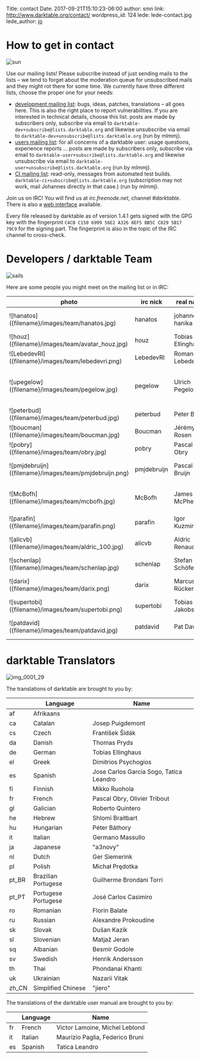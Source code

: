 Title: contact
Date: 2017-09-21T15:10:23-06:00
author: smn
link: http://www.darktable.org/contact/
wordpress_id: 124
lede: lede-contact.jpg
lede_author: <a href="https://jo.dreggn.org/home/">jo</a>

# How to get in contact
![sun]({attach}sun.jpg)

Use our mailing lists! Please subscribe instead of just sending mails to the lists&nbsp;– we tend to forget about the moderation queue for unsubscribed mails and they might rot there for some time. We currently have three different lists, choose the proper one for your needs:

  * [development mailing list](https://www.mail-archive.com/darktable-dev@lists.darktable.org/): bugs, ideas, patches, translations&nbsp;– all goes here. This is also the right place to report vulnerabilities. If you are interested in technical details, choose this list. posts are made by subscribers only, subscribe via email to `darktable-dev+subscribe@lists.darktable.org` and likewise unsubscribe via email to `darktable-dev+unsubscribe@lists.darktable.org` (run by mlmmj).
  * [users mailing list](https://www.mail-archive.com/darktable-user@lists.darktable.org/): for all concerns of a darktable user: usage questions, experience reports&nbsp;... posts are made by subscribers only, subscribe via email to `darktable-user+subscribe@lists.darktable.org` and likewise unsubscribe via email to `darktable-user+unsubscribe@lists.darktable.org` (run by mlmmj).
  * [CI mailing list](https://www.mail-archive.com/darktable-ci@lists.darktable.org/): read-only, messages from automated test builds. `darktable-ci+subscribe@lists.darktable.org` (subscription may not work, mail Johannes directly in that case.) (run by mlmmj).

Join us on IRC! You will find us at _irc.freenode.net_, channel _#darktable_. There is also a [web interface](https://webchat.freenode.net/?channels=%23darktable) available.

Every file released by darktable as of version 1.4.1 gets signed with the GPG key with the fingerprint `C4CB C150 6999 56E2 A326 8EF5 BB5C C829 5B17 79C9` for the signing part. The fingerprint is also in the topic of the IRC channel to cross-check.


# Developers / darktable Team
![sails]({attach}sails.jpg)

Here are some people you might meet on the mailing list or in IRC:
<table class='smalltext altrows' markdown=1>
<thead>
<tr>
<th >photo
</th>
<th >irc nick
</th>
<th >real name
</th>
<th >project role
</th>
<th >homepage
</th>
<th >gallery
</th>
</tr>
</thead>
<tbody >
<tr>
<td>![hanatos]({filename}/images/team/hanatos.jpg)
</td>
<td>hanatos
</td>
<td>johannes hanika
</td>
<td>project founder / developer
</td>
<td>[homepage](https://jo.dreggn.org/home/)
</td>
<td>
</td>
</tr>
<tr>
<td>![houz]({filename}/images/team/avatar_houz.jpg)
</td>
<td>houz
</td>
<td>Tobias Ellinghaus
</td>
<td>developer / translator
</td>
<td>[homepage](https://houz.org/)
</td>
<td>
</td>
</tr>
<tr>
<td>![LebedevRI]({filename}/images/team/lebedevri.png)
</td>
<td>LebedevRI
</td>
<td>Roman Lebedev
</td>
<td>developer
</td>
<td>
</td>
<td>
</td>
</tr>
<tr>
<td>![upegelow]({filename}/images/team/pegelow.jpg)
</td>
<td>pegelow
</td>
<td>Ulrich Pegelow
</td>
<td>developer / OpenCL expert / documentation author
</td>
<td>
</td>
<td>[gallery](http://www.tongareva.de/)
</td>
</tr>
<tr>
<td>![peterbud]({filename}/images/team/peterbud.jpg)
</td>
<td>peterbud
</td>
<td>Peter Budai
</td>
<td>Windows maintainer
</td>
<td>
</td>
<td>
</td>
</tr>
<tr>
<td>![boucman]({filename}/images/team/boucman.jpg)
</td>
<td>Boucman
</td>
<td>Jérémy Rosen
</td>
<td>developer / Lua
</td>
<td>
</td>
<td>[gallery](https://picasaweb.google.com/103880712495616324041)
</td>
</tr>
<tr>
<td>![pobry]({filename}/images/team/obry.jpg)
</td>
<td>pobry
</td>
<td>Pascal Obry
</td>
<td>developer / miscellaneous
</td>
<td>[homepage](http://www.obry.net/)
</td>
<td>[gallery](http://photos.obry.net)
</td>
</tr>
<tr>
<td>![pmjdebruijn]({filename}/images/team/pmjdebruijn.png)
</td>
<td>pmjdebruijn
</td>
<td>Pascal de Bruijn
</td>
<td>color management / Ubuntu PPA
</td>
<td>[homepage](https://encrypted.pcode.nl/blog/)
</td>
<td>[gallery](https://encrypted.pcode.nl/photos/)
</td>
</tr>
<tr>
<td>![McBofh]({filename}/images/team/mcbofh.jpg)
</td>
<td>McBofh
</td>
<td>James C. McPherson
</td>
<td>Solaris package maintainer / miscellaneous
</td>
<td>[homepage](https://www.jmcpdotcom.com/blog)
</td>
<td>
</td>
</tr>
<tr>
<td>![parafin]({filename}/images/team/parafin.png)
</td>
<td>parafin
</td>
<td>Igor Kuzmin
</td>
<td>OS X maintainer
</td>
<td>[homepage](http://paraf.in/)
</td>
<td>[gallery](http://wiki.paraf.in/~parafin/photos)
</td>
</tr>
<tr>
<td>![alicvb]({filename}/images/team/aldric_100.jpg)
</td>
<td>alicvb
</td>
<td>Aldric Renaudin
</td>
<td>developer (masks, multi-instances)
</td>
<td>
</td>
<td>
</td>
</tr>
<tr>
<td>![schenlap]({filename}/images/team/schenlap.jpg)
</td>
<td>schenlap
</td>
<td>Stefan Schöfegger
</td>
<td>miscellaneous
</td>
<td>
</td>
<td>
</td>
</tr>
<tr>
<td>![darix]({filename}/images/team/darix.png)
</td>
<td>darix
</td>
<td>Marcus Rückert
</td>
<td>packager for various platforms
</td>
<td>
</td>
<td>
</td>
</tr>
<tr>
<td>![supertobi]({filename}/images/team/supertobi.png)
</td>
<td>supertobi
</td>
<td>Tobias Jakobs
</td>
<td>Lua scripts
</td>
<td>
</td>
<td>
</td>
</tr>
<tr>
<td>![patdavid]({filename}/images/team/patdavid.jpg)
</td>
<td>patdavid
</td>
<td>Pat David
</td>
<td>website designer / community
</td>
<td>[homepage](https://pixls.us/)
</td>
<td>
</td>
</tr>
</tbody>
</table>


# darktable Translators
![img_0001_29]({attach}img_0001_29.jpg)


The translations of darktable are brought to you by:
<table class='smalltext altrows' markdown=1>
<thead>
<tr>
<th >
</th>
<th >Language
</th>
<th >Name
</th>
</tr>
</thead>
<tbody >
<tr>
<td>af
</td>
<td>Afrikaans
</td>
<td>
</td>
</tr>
<tr>
<td>ca
</td>
<td>Catalan
</td>
<td>Josep Puigdemont
</td>
</tr>
<tr>
<td>cs
</td>
<td>Czech
</td>
<td>František Šidák
</td>
</tr>
<tr>
<td>da
</td>
<td>Danish
</td>
<td>Thomas Pryds
</td>
</tr>
<tr>
<td>de
</td>
<td>German
</td>
<td>Tobias Ellinghaus
</td>
</tr>
<tr>
<td>el
</td>
<td>Greek
</td>
<td>Dimitrios Psychogios
</td>
</tr>
<tr>
<td>es
</td>
<td>Spanish
</td>
<td>Jose Carlos Garcia Sogo, Tatica Leandro
</td>
</tr>
<tr>
<td>fi
</td>
<td>Finnish
</td>
<td>Mikko Ruohola
</td>
</tr>
<tr>
<td>fr
</td>
<td>French
</td>
<td>Pascal Obry, Olivier Tribout
</td>
</tr>
<tr>
<td>gl
</td>
<td>Galician
</td>
<td>Roberto Quintero
</td>
</tr>
<tr>
<td>he
</td>
<td>Hebrew
</td>
<td>Shlomi Braitbart
</td>
</tr>
<tr>
<td>hu
</td>
<td>Hungarian
</td>
<td>Péter Báthory
</td>
</tr>
<tr>
<td>it
</td>
<td>Italian
</td>
<td>Germano Massullo
</td>
</tr>
<tr>
<td>ja
</td>
<td>Japanese
</td>
<td>"a3novy"
</td>
</tr>
<tr>
<td>nl
</td>
<td>Dutch
</td>
<td>Ger Siemerink
</td>
</tr>
<tr>
<td>pl
</td>
<td>Polish
</td>
<td>Michał Prędotka
</td>
</tr>
<tr>
<td>pt_BR
</td>
<td>Brazilian Portugese
</td>
<td>Guilherme Brondani Torri
</td>
</tr>
<tr>
<td>pt_PT
</td>
<td>Portugese Portugese
</td>
<td>José Carlos Casimiro
</td>
</tr>
<tr>
<td>ro
</td>
<td>Romanian
</td>
<td>Florin Balate
</td>
</tr>
<tr>
<td>ru
</td>
<td>Russian
</td>
<td>Alexandre Prokoudine
</td>
</tr>
<tr>
<td>sk
</td>
<td>Slovak
</td>
<td>Dušan Kazik
</td>
</tr>
<tr>
<td>sl
</td>
<td>Slovenian
</td>
<td>Matjaž Jeran
</td>
</tr>
<tr>
<td>sq
</td>
<td>Albanian
</td>
<td>Besmir Godole
</td>
</tr>
<tr>
<td>sv
</td>
<td>Swedish
</td>
<td>Henrik Andersson
</td>
</tr>
<tr>
<td>th
</td>
<td>Thai
</td>
<td>Phondanai Khanti
</td>
</tr>
<tr>
<td>uk
</td>
<td>Ukrainian
</td>
<td>Nazarii Vitak
</td>
</tr>
<tr>
<td>zh_CN
</td>
<td>Simplified Chinese
</td>
<td>"jiero"
</td>
</tr>
</tbody>
</table>

The translations of the darktable user manual are brought to you by:

<table class='smalltext altrows' markdown=1>
<thead>
<tr>
<th >
</th>
<th >Language
</th>
<th >Name
</th>
</tr>
</thead>
<tbody >
<tr>
<td>fr
</td>
<td>French
</td>
<td>Victor Lamoine, Michel Leblond
</td>
</tr>
<tr>
<td>it
</td>
<td>Italian
</td>
<td>Maurizio Paglia, Federico Bruni
</td>
</tr>
<tr>
<td>es
</td>
<td>Spanish
</td>
<td>Tatica Leandro
</td>
</tr>
</tbody>
</table>
